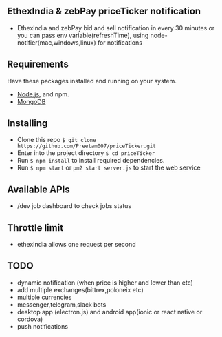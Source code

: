 ## EthexIndia & zebPay priceTicker notification

- EthexIndia and zebPay bid and sell notification in every 30 minutes or you can pass env variable(refreshTime), using node-notifier(mac,windows,linux) for notifications

## Requirements

Have these packages installed and running on your system.

- [Node.js](https://nodejs.org/download/), and npm.
- [MongoDB](https://www.mongodb.org/downloads)

## Installing

* Clone this repo `$ git clone https://github.com/Preetam007/priceTicker.git`
* Enter into the project directory `$ cd priceTicker`
* Run `$ npm install` to install required dependencies.
* Run `$ npm start` or `pm2 start server.js` to start the web service

## Available APIs
- /dev job dashboard to check jobs status

## Throttle limit
- ethexIndia allows one request per second

## TODO
- dynamic notification (when price is higher and lower than etc)
- add multiple exchanges(bittrex,poloneix etc)
- multiple currencies
- messenger,telegram,slack bots 
- desktop app (electron.js) and android app(ionic or react native or cordova)
- push notifications
